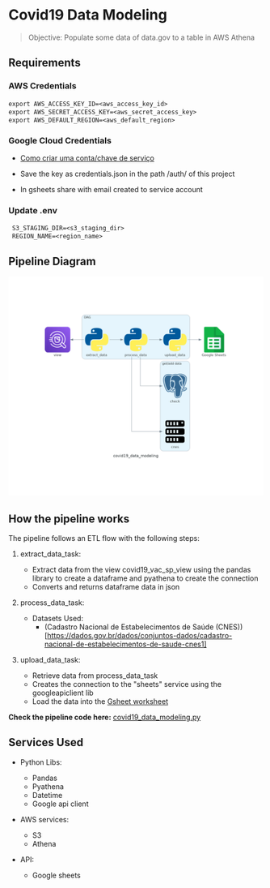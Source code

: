 # Covid19 Data Modeling

> Objective: Populate some data of data.gov to a table in AWS Athena

## Requirements

### AWS Credentials

~~~shell
export AWS_ACCESS_KEY_ID=<aws_access_key_id>
export AWS_SECRET_ACCESS_KEY=<aws_secret_access_key>
export AWS_DEFAULT_REGION=<aws_default_region> 
~~~

### Google Cloud Credentials

- [Como criar uma conta/chave de serviço](https://developers.google.com/identity/protocols/oauth2/service-account#creatinganaccount)

- Save the key as credentials.json in the path /auth/ of this project

- In gsheets share with email created to service account

### Update .env

~~~env
 S3_STAGING_DIR=<s3_staging_dir>
 REGION_NAME=<region_name>
~~~

## Pipeline Diagram

![flowchart_of_the_pipe](../dags_diagrams/covid19_data_modeling.png)

## How the pipeline works

The pipeline follows an ETL flow with the following steps:

1. extract_data_task:
    - Extract data from the view covid19_vac_sp_view using the pandas library to create a dataframe and pyathena to create the connection
    - Converts and returns dataframe data in json

2. process_data_task:
    - Datasets Used:
      - (Cadastro Nacional de Estabelecimentos de Saúde (CNES))[https://dados.gov.br/dados/conjuntos-dados/cadastro-nacional-de-estabelecimentos-de-saude-cnes1]

3. upload_data_task:
    - Retrieve data from process_data_task  
    - Creates the connection to the "sheets" service using the googleapiclient lib
    - Load the data into the [Gsheet worksheet](https://docs.google.com/spreadsheets/d/1g7PgVQqFSXcZhySLQahgA0Cz9AvMFVN71RF3F7z1SRk/edit#gid=1762004493)

**Check the pipeline code here:** [covid19_data_modeling.py](https://github.com/guhls/airflow/blob/main/dags/covid19_data_modeling.py)

## Services Used

- Python Libs:
  - Pandas
  - Pyathena
  - Datetime
  - Google api client

- AWS services:
  - S3
  - Athena

- API:
  - Google sheets
